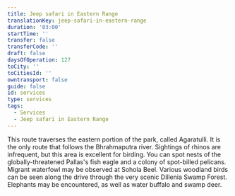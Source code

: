 ```yaml
---
title: Jeep safari in Eastern Range
translationKey: jeep-safari-in-eastern-range
duration: '03:00'
startTime: ''
transfer: false
transferCode: ''
draft: false
daysOfOperation: 127
toCity: ''
toCitiesId: ''
owntransport: false
guide: false
id: services
type: services
tags:
  - Services
  - Jeep safari in Eastern Range
---
```

This route traverses the eastern portion of the park, called Agaratulli. It is the only route that follows the Bhrahmaputra river. Sightings of rhinos are infrequent, but this area is excellent for birding. You can spot nests of the globally-threatened Pallas's fish eagle and a colony of spot-billed pelicans. Migrant waterfowl may be observed at Sohola Beel. Various woodland birds can be seen along the drive through the very scenic Dillenia Swamp Forest. Elephants may be encountered, as well as water buffalo and swamp deer.
